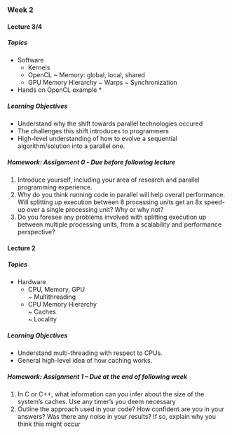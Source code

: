 ### Week 2

#### Lecture 3/4

##### Topics
* Software
  * Kernels
  * OpenCL
    ~ Memory: global, local, shared  
  * GPU Memory Hierarchy
  	~ Warps
 	~ Synchronization
* Hands on OpenCL example
  * 

##### Learning Objectives
* Understand why the shift towards parallel technologies occured
* The challenges this shift introduces to programmers
* High-level understanding of how to evolve a sequential algorithm/solution into a parallel one. 

##### Homework: Assignment 0 - Due before following lecture
1.  Introduce yourself, including your area of research and parallel programming experience.
2.	Why do you think running code in parallel will help overall performance. Will splitting up execution between 8 processing units get an 8x speed-up over a single processing unit? Why or why not?
3.	Do you foresee any problems involved with splitting execution up between multiple processing units, from a scalability and performance perspective?

#### Lecture 2

##### Topics
* Hardware
  * CPU, Memory, GPU  
    ~ Multithreading
  * CPU Memory Hierarchy    
    ~ Caches  
    ~ Locality

##### Learning Objectives
* Understand multi-threading with respect to CPUs.
* General high-level idea of how caching works. 

##### Homework: Assignment 1 – Due at the end of following week
1.  In C or C++, what information can you infer about the size of the system’s caches. Use any timer’s you deem necessary
2.	Outline the approach used in your code? How confident are you in your answers? Was there any noise in your results? If so, explain why you think this might occur

